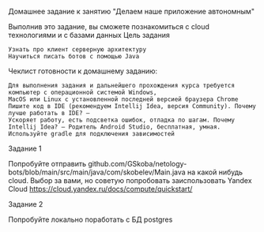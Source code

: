 Домашнее задание к занятию "Делаем наше приложение автономным"

Выполнив это задание, вы сможете познакомиться с cloud технологиями и с базами данных
Цель задания

    Узнать про клиент серверную архитектуру
    Научиться писать ботов с помощью Java

Чеклист готовности к домашнему заданию:

    Для выполнения задания и дальнейшего прохождения курса требуется компьютер с операционной системой Windows, 
    MacOS или Linux с установленной последней версией браузера Chrome
    Пишите код в IDE (рекомендуем Intellij Idea, версия Community). Почему лучше работать в IDE? — 
    Ускоряет работу, есть подсветка ошибок, отладка по шагам. Почему Intellij Idea? — Родитель Android Studio, бесплатная, умная.
    Используйте gradle для подключения зависимостей

Задание 1

Попробуйте отправить github.com/GSkoba/netology-bots/blob/main/src/main/java/com/skobelev/Main.java на какой нибудь cloud. Выбор за вами, но советую попробовать заиспользовать Yandex Cloud https://cloud.yandex.ru/docs/compute/quickstart/

Задание 2

Попробуйте локально поработать с БД postgres
